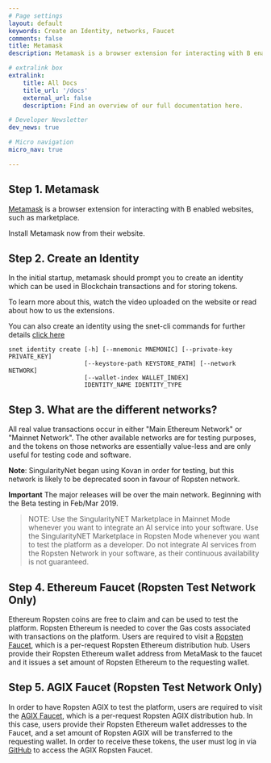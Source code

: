 ```yaml
---
# Page settings
layout: default
keywords: Create an Identity, networks, Faucet
comments: false
title: Metamask
description: Metamask is a browser extension for interacting with B enabled websites, such as marketplace.

# extralink box
extralink:
    title: All Docs
    title_url: '/docs'
    external_url: false
    description: Find an overview of our full documentation here.

# Developer Newsletter
dev_news: true

# Micro navigation
micro_nav: true

---
```



## Step 1. Metamask
                                                                                                                
[Metamask](https://metamask.io/) is a browser extension for interacting with B enabled websites, such as marketplace.
         
Install Metamask now from their website.
                                                                                                                
## Step 2. Create an Identity
                                                                                                                
In the initial startup, metamask should prompt you to create an identity which can be used in Blockchain transactions and for storing tokens.
                                                                                                                
To learn more about this, watch the video uploaded on the website or  read about how to us the extensions.

You can also create an identity using the snet-cli commands
for further details [click here](http://snet-cli-docs.singularitynet.io/identity.html)
``` editorconfig
snet identity create [-h] [--mnemonic MNEMONIC] [--private-key PRIVATE_KEY]
                     [--keystore-path KEYSTORE_PATH] [--network NETWORK]
                     [--wallet-index WALLET_INDEX]
                     IDENTITY_NAME IDENTITY_TYPE                                                                     
```                     
                     
## Step 3. What are the different networks?
                                                                                                                
All real value transactions occur in either "Main Ethereum Network" or "Mainnet Network". The other available networks are for testing purposes, and
the tokens on those networks are essentially value-less and are only useful for testing code and software.
                                                                                                                
**Note**: SingularityNet began using  Kovan in order for testing, but this network is likely to be deprecated soon in favour of Ropsten network.
                                                                                                                
 **Important** The major releases will be over the main network. Beginning with the Beta testing in Feb/Mar 2019.

>NOTE: Use the SingularityNET Marketplace in Mainnet Mode whenever you want to integrate an AI service into your software. Use the SingularityNET Marketplace in Ropsten Mode whenever you want to test the platform as a developer. Do not integrate AI services from the Ropsten Network in your software, as their continuous availability is not guaranteed.

## Step 4. Ethereum Faucet (Ropsten Test Network Only)

Ethereum Ropsten coins are free to claim and can be used to test the platform. Ropsten Ethereum is needed to cover the Gas costs associated with transactions on the platform. Users are required to visit a [Ropsten Faucet](https://faucet.metamask.io/), which is a per-request Ropsten Ethereum distribution hub. Users provide their Ropsten Ethereum wallet address from MetaMask to the faucet and it issues a set amount of Ropsten Ethereum to the requesting wallet.

## Step 5. AGIX Faucet (Ropsten Test Network Only)

In order to have Ropsten AGIX to test the platform, users are required to visit the [AGIX Faucet](https://faucet.singularitynet.io/), which is a per-request Ropsten AGIX distribution hub. In this case, users provide their Ropsten Ethereum wallet addresses to the Faucet, and a set amount of Ropsten AGIX will be transferred to the requesting wallet. In order to receive these tokens, the user must log in via [GitHub](https://github.com/) to access the AGIX Ropsten Faucet. 